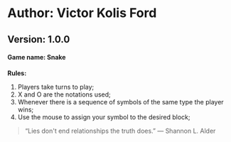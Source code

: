 # **Author: Victor Kolis Ford**

## Version: 1.0.0

#### Game name: Snake

**Rules:**
1. Players take turns to play;
2. X and O are the notations used;
3. Whenever there is a sequence of symbols of the same type the player wins;
4. Use the mouse to assign your symbol to the desired block;

> “Lies don't end relationships the truth does.” ― Shannon L. Alder 
